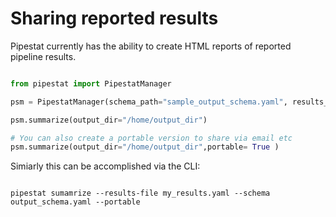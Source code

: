 # Sharing reported results

Pipestat currently has the ability to create HTML reports of reported pipeline results.


```python

from pipestat import PipestatManager

psm = PipestatManager(schema_path="sample_output_schema.yaml", results_file_path="my_results.yaml")

psm.summarize(output_dir="/home/output_dir")

# You can also create a portable version to share via email etc
psm.summarize(output_dir="/home/output_dir",portable= True )

```


Simiarly this can be accomplished via the CLI:

```shell

pipestat sumamrize --results-file my_results.yaml --schema output_schema.yaml --portable

```